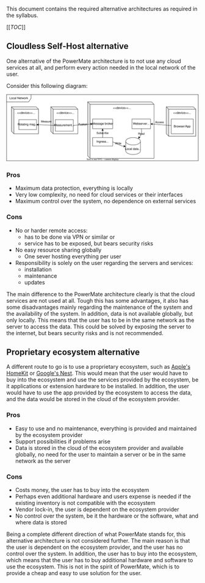 This document contains the required alternative architectures as required in the syllabus.

[[_TOC_]]

## Cloudless Self-Host alternative

One alternative of the PowerMate architecture is to not use any cloud services at all, and perform every action needed in the local network of the user.

Consider this following diagram:

![Architecture diagram of the cloudless self-host architecture](diagrams/alt-arch-grasso.drawio.svg)

### Pros

- Maximum data protection, everything is locally
- Very low complexity, no need for cloud services or their interfaces
- Maximum control over the system, no dependence on external services

### Cons

- No or harder remote access:
  - has to be done via VPN or similar or
  - service has to be exposed, but bears security risks
- No easy resource sharing globally
  - One sever hosting everything per user
- Responsibility is solely on the user regarding the servers and services:
  - installation
  - maintenance
  - updates

The main difference to the PowerMate architecture clearly is that the cloud services are not used at all. Tough this has some advantages, it also has some disadvantages mainly regarding the maintenance of the system and the availability of the system. In addition, data is not available globally, but only locally. This means that the user has to be in the same network as the server to access the data. This could be solved by exposing the server to the internet, but bears security risks and is not recommended.

## Proprietary ecosystem alternative

A different route to go is to use a proprietary ecosystem, such as [Apple's HomeKit](https://www.apple.com/de/shop/accessories/all/homekit) or [Google's Nest](https://store.google.com/de/category/connected_home?hl=de&pli=1). This would mean that the user would have to buy into the ecosystem and use the services provided by the ecosystem, be it applications or extension hardware to be installed. In addition, the user would have to use the app provided by the ecosystem to access the data, and the data would be stored in the cloud of the ecosystem provider.

### Pros

- Easy to use and no maintenance, everything is provided and maintained by the ecosystem provider
- Support possibilities if problems arise
- Data is stored in the cloud of the ecosystem provider and available globally, no need for the user to maintain a server or be in the same network as the server

### Cons

- Costs money, the user has to buy into the ecosystem
- Perhaps even additional hardware and users expense is needed if the existing inventory is not compatible with the ecosystem
- Vendor lock-in, the user is dependent on the ecosystem provider
- No control over the system, be it the hardware or the software, what and where data is stored

Being a complete different direction of what PowerMate stands for, this alternative architecture is not considered further. The main reason is that the user is dependent on the ecosystem provider, and the user has no control over the system. In addition, the user has to buy into the ecosystem, which means that the user has to buy additional hardware and software to use the ecosystem. This is not in the spirit of PowerMate, which is to provide a cheap and easy to use solution for the user.
